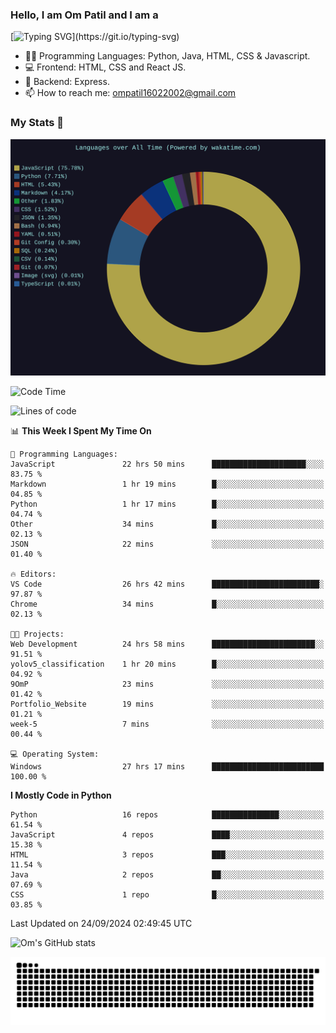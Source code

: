 <h3> Hello, I am Om Patil and I am a</h3>

[![Typing SVG](https://readme-typing-svg.demolab.com?font=Fira+Code&pause=1000&color=00F7F6&random=false&width=435&lines=Python+Developer;Full+Stack+Developer;Java+Developmer;Data+Scientist;Machine+Learning+Engineer;Deep+Learning+Engineer;Artificial+Intelligence+Engineer;Data+Analyst;Python+Developer;Computer+Vision+Specialist;)](https://git.io/typing-svg)


- 👨‍💻 Programming Languages: Python, Java, HTML, CSS & Javascript. 
- 💻 Frontend: HTML, CSS and React JS.
- 🦄 Backend: Express.
- 📫 How to reach me: ompatil16022002@gmail.com

<h3>My Stats 💯</h3>

<img src="wakatime-stats.svg" alt="Wakatime Stats" width="600"/>

<!--  [![Top Langs](https://github-readme-stats.vercel.app/api/top-langs/?username=9OmP&layout=compact&theme=radical)](https://github.com/anuraghazra/github-readme-stats) -->

<!--START_SECTION:waka-->
![Code Time](http://img.shields.io/badge/Code%20Time-31%20hrs%2044%20mins-blue)

![Lines of code](https://img.shields.io/badge/From%20Hello%20World%20I%27ve%20Written-1.5%20million%20lines%20of%20code-blue)

📊 **This Week I Spent My Time On** 

```text
💬 Programming Languages: 
JavaScript               22 hrs 50 mins      █████████████████████░░░░   83.75 % 
Markdown                 1 hr 19 mins        █░░░░░░░░░░░░░░░░░░░░░░░░   04.85 % 
Python                   1 hr 17 mins        █░░░░░░░░░░░░░░░░░░░░░░░░   04.74 % 
Other                    34 mins             █░░░░░░░░░░░░░░░░░░░░░░░░   02.13 % 
JSON                     22 mins             ░░░░░░░░░░░░░░░░░░░░░░░░░   01.40 % 

🔥 Editors: 
VS Code                  26 hrs 42 mins      ████████████████████████░   97.87 % 
Chrome                   34 mins             █░░░░░░░░░░░░░░░░░░░░░░░░   02.13 % 

🐱‍💻 Projects: 
Web Development          24 hrs 58 mins      ███████████████████████░░   91.51 % 
yolov5_classification    1 hr 20 mins        █░░░░░░░░░░░░░░░░░░░░░░░░   04.92 % 
9OmP                     23 mins             ░░░░░░░░░░░░░░░░░░░░░░░░░   01.42 % 
Portfolio_Website        19 mins             ░░░░░░░░░░░░░░░░░░░░░░░░░   01.21 % 
week-5                   7 mins              ░░░░░░░░░░░░░░░░░░░░░░░░░   00.44 % 

💻 Operating System: 
Windows                  27 hrs 17 mins      █████████████████████████   100.00 % 
```

**I Mostly Code in Python** 

```text
Python                   16 repos            ███████████████░░░░░░░░░░   61.54 % 
JavaScript               4 repos             ████░░░░░░░░░░░░░░░░░░░░░   15.38 % 
HTML                     3 repos             ███░░░░░░░░░░░░░░░░░░░░░░   11.54 % 
Java                     2 repos             ██░░░░░░░░░░░░░░░░░░░░░░░   07.69 % 
CSS                      1 repo              █░░░░░░░░░░░░░░░░░░░░░░░░   03.85 % 
```




 Last Updated on 24/09/2024 02:49:45 UTC
<!--END_SECTION:waka-->

![Om's GitHub stats](https://github-readme-stats.vercel.app/api?username=9OmP&show_icons=true&theme=radical)

![snake gif](https://github.com/9OmP/9OmP/blob/output/github-contribution-grid-snake-dark.svg)


